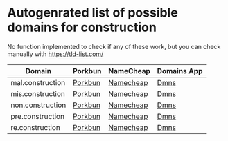 # Autogenrated list of possible domains for construction

No function implemented to check if any of these work, but you can check manually with https://tld-list.com/

| Domain | Porkbun | NameCheap | Domains App |
|---|---|---|---|
| mal.construction | [Porkbun](https://porkbun.com/checkout/search?prb=e814663da1&tlds=&idnLanguage=&search=search&q=mal.construction) | [Namecheap](https://www.namecheap.com/domains/registration/results/?domain=mal.construction) | [Dmns](https://dmns.app/domains?q=mal.construction) |
| mis.construction | [Porkbun](https://porkbun.com/checkout/search?prb=e814663da1&tlds=&idnLanguage=&search=search&q=mis.construction) | [Namecheap](https://www.namecheap.com/domains/registration/results/?domain=mis.construction) | [Dmns](https://dmns.app/domains?q=mis.construction) |
| non.construction | [Porkbun](https://porkbun.com/checkout/search?prb=e814663da1&tlds=&idnLanguage=&search=search&q=non.construction) | [Namecheap](https://www.namecheap.com/domains/registration/results/?domain=non.construction) | [Dmns](https://dmns.app/domains?q=non.construction) |
| pre.construction | [Porkbun](https://porkbun.com/checkout/search?prb=e814663da1&tlds=&idnLanguage=&search=search&q=pre.construction) | [Namecheap](https://www.namecheap.com/domains/registration/results/?domain=pre.construction) | [Dmns](https://dmns.app/domains?q=pre.construction) |
| re.construction | [Porkbun](https://porkbun.com/checkout/search?prb=e814663da1&tlds=&idnLanguage=&search=search&q=re.construction) | [Namecheap](https://www.namecheap.com/domains/registration/results/?domain=re.construction) | [Dmns](https://dmns.app/domains?q=re.construction) |
